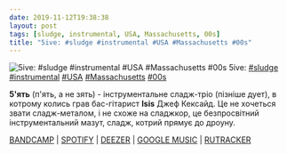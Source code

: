 ```yaml
---
date: 2019-11-12T19:38:38
layout: post
tags: [sludge, instrumental, USA, Massachusetts, 00s]
title: "5ive: #sludge #instrumental #USA #Massachusetts #00s"
---
```

![5ive: #sludge #instrumental #USA #Massachusetts #00s](https://res.cloudinary.com/vast-space-unexplored/image/upload/photos/photo_805_12-11-2019_19-38-38.jpg)
5ive: [#sludge](/tags/#sludge) [#instrumental](/tags/#instrumental) [#USA](/tags/#USA) [#Massachusetts](/tags/#Massachusetts) [#00s](/tags/#00s)

**5&#39;ять** (п&#39;ять, а не зять) - інструментальне сладж-тріо (пізніше дует), в котрому колись грав бас-гітарист **Isis** Джеф Кексайд. Це не хочеться звати сладж-металом, і не схоже на сладжкор, це безпросвітний інструментальний мазут, сладж, котрий прямує до дроуну.

[BANDCAMP](https://5ive5.bandcamp.com/album/5ive-st) \| [SPOTIFY](https://open.spotify.com/album/0NDJlImhYfzoN8stx8hndP) \| [DEEZER](https://www.deezer.com/album/45237881?utm_source=deezer&amp;utm_content=album-45237881&amp;utm_term=1601611822_1573580190&amp;utm_medium=web) \| [GOOGLE MUSIC](https://play.google.com/music/m/Bhezpbiqqtlgl4d5vei2a3w6naa?t=5ive_-_5ive) \| [RUTRACKER](https://rutracker.org/forum/viewtopic.php?t=652953)
